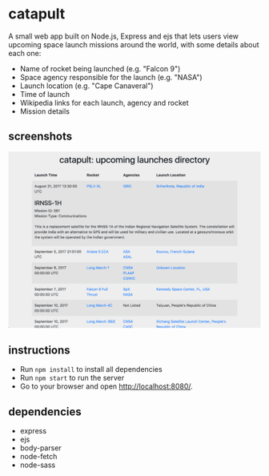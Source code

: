 # catapult
A small web app built on Node.js, Express and ejs that lets users view upcoming space launch missions around the world, with some details about each one:

- Name of rocket being launched (e.g. "Falcon 9")
- Space agency responsible for the launch (e.g. "NASA")
- Launch location (e.g. "Cape Canaveral")
- Time of launch
- Wikipedia links for each launch, agency and rocket
- Mission details

## screenshots
![Screenshot of the index page](https://github.com/yowiputra/catapult/blob/master/public/images/Index%20Page.png)

## instructions
- Run `npm install` to install all dependencies
- Run `npm start` to run the server
- Go to your browser and open <http://localhost:8080/>.

## dependencies
- express
- ejs
- body-parser
- node-fetch
- node-sass
